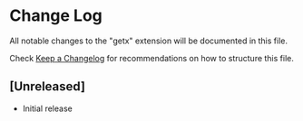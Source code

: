 # Change Log

All notable changes to the "getx" extension will be documented in this file.

Check [Keep a Changelog](http://keepachangelog.com/) for recommendations on how to structure this file.

## [Unreleased]

- Initial release